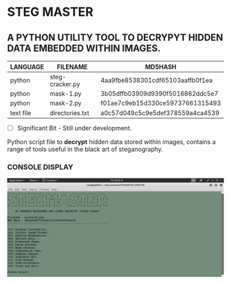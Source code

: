 # STEG MASTER
## A PYTHON UTILITY TOOL TO DECRYPYT HIDDEN DATA EMBEDDED WITHIN IMAGES.

| LANGUAGE  | FILENAME      | MD5HASH                            |
|--------   |----             |-----                             |
| python    | steg-cracker.py | 4aa9fbe8538301cdf65103aaffb0f1ea |
| python    | mask-1.py       | 3b05dffb03909d9390f5016862ddc5e7 |
| python    | mask-2.py       | f01ae7c9eb15d330ce59737661315493 |
| text file | directories.txt | a0c57d049c5c9e5def378559a4ca4539 |

- [ ] Significant Bit - Still under development.

Python script file to **decrypt** hidden data stored within images, contains a range of tools useful in the black art of steganography.

### CONSOLE DISPLAY
![Screenshot](picture2.png) 

